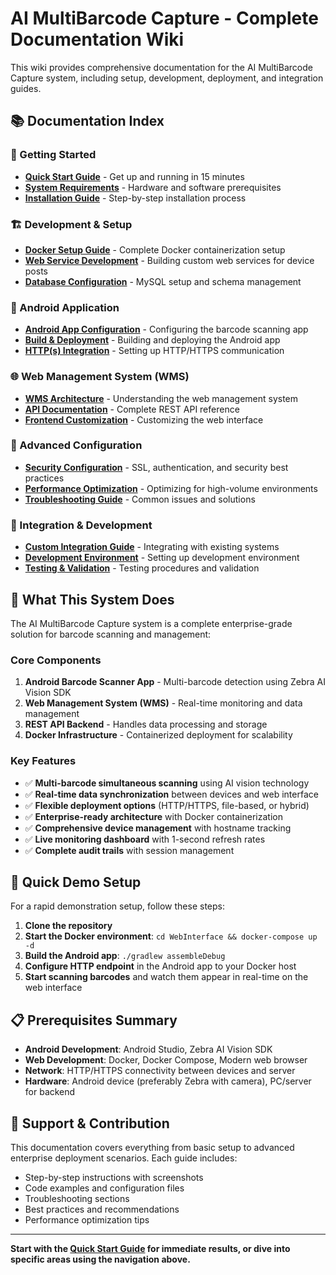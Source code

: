 # AI MultiBarcode Capture - Complete Documentation Wiki

This wiki provides comprehensive documentation for the AI MultiBarcode Capture system, including setup, development, deployment, and integration guides.

## 📚 Documentation Index

### 🚀 Getting Started
- **[Quick Start Guide](01-Quick-Start-Guide.md)** - Get up and running in 15 minutes
- **[System Requirements](02-System-Requirements.md)** - Hardware and software prerequisites
- **[Installation Guide](03-Installation-Guide.md)** - Step-by-step installation process

### 🏗️ Development & Setup
- **[Docker Setup Guide](04-Docker-Setup-Guide.md)** - Complete Docker containerization setup
- **[Web Service Development](05-Web-Service-Development.md)** - Building custom web services for device posts
- **[Database Configuration](06-Database-Configuration.md)** - MySQL setup and schema management

### 📱 Android Application
- **[Android App Configuration](07-Android-App-Configuration.md)** - Configuring the barcode scanning app
- **[Build & Deployment](08-Android-Build-Deployment.md)** - Building and deploying the Android app
- **[HTTP(s) Integration](09-HTTP-Integration.md)** - Setting up HTTP/HTTPS communication

### 🌐 Web Management System (WMS)
- **[WMS Architecture](10-WMS-Architecture.md)** - Understanding the web management system
- **[API Documentation](11-API-Documentation.md)** - Complete REST API reference
- **[Frontend Customization](12-Frontend-Customization.md)** - Customizing the web interface

### 🔧 Advanced Configuration
- **[Security Configuration](13-Security-Configuration.md)** - SSL, authentication, and security best practices
- **[Performance Optimization](14-Performance-Optimization.md)** - Optimizing for high-volume environments
- **[Troubleshooting Guide](15-Troubleshooting-Guide.md)** - Common issues and solutions

### 🔌 Integration & Development
- **[Custom Integration Guide](16-Custom-Integration-Guide.md)** - Integrating with existing systems
- **[Development Environment](17-Development-Environment.md)** - Setting up development environment
- **[Testing & Validation](18-Testing-Validation.md)** - Testing procedures and validation

## 🎯 What This System Does

The AI MultiBarcode Capture system is a complete enterprise-grade solution for barcode scanning and management:

### Core Components
1. **Android Barcode Scanner App** - Multi-barcode detection using Zebra AI Vision SDK
2. **Web Management System (WMS)** - Real-time monitoring and data management
3. **REST API Backend** - Handles data processing and storage
4. **Docker Infrastructure** - Containerized deployment for scalability

### Key Features
- ✅ **Multi-barcode simultaneous scanning** using AI vision technology
- ✅ **Real-time data synchronization** between devices and web interface
- ✅ **Flexible deployment options** (HTTP/HTTPS, file-based, or hybrid)
- ✅ **Enterprise-ready architecture** with Docker containerization
- ✅ **Comprehensive device management** with hostname tracking
- ✅ **Live monitoring dashboard** with 1-second refresh rates
- ✅ **Complete audit trails** with session management

## 🚀 Quick Demo Setup

For a rapid demonstration setup, follow these steps:

1. **Clone the repository**
2. **Start the Docker environment**: `cd WebInterface && docker-compose up -d`
3. **Build the Android app**: `./gradlew assembleDebug`
4. **Configure HTTP endpoint** in the Android app to your Docker host
5. **Start scanning barcodes** and watch them appear in real-time on the web interface

## 📋 Prerequisites Summary

- **Android Development**: Android Studio, Zebra AI Vision SDK
- **Web Development**: Docker, Docker Compose, Modern web browser
- **Network**: HTTP/HTTPS connectivity between devices and server
- **Hardware**: Android device (preferably Zebra with camera), PC/server for backend

## 🤝 Support & Contribution

This documentation covers everything from basic setup to advanced enterprise deployment scenarios. Each guide includes:

- Step-by-step instructions with screenshots
- Code examples and configuration files
- Troubleshooting sections
- Best practices and recommendations
- Performance optimization tips

---

**Start with the [Quick Start Guide](01-Quick-Start-Guide.md) for immediate results, or dive into specific areas using the navigation above.**
